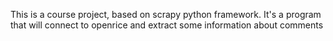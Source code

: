 This is a course project, based on scrapy python framework. 
It's a program that will connect to openrice and extract some information about comments

